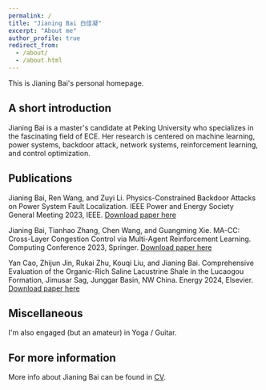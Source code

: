 ```yaml
---
permalink: /
title: "Jianing Bai 白佳凝"
excerpt: "About me"
author_profile: true
redirect_from: 
  - /about/
  - /about.html
---
```


This is Jianing Bai's personal homepage. 

## A short introduction
Jianing Bai is a master's candidate at Peking University who specializes in the fascinating field of ECE. Her research is centered on machine learning, power systems, backdoor attack, network systems, reinforcement learning, and control optimization.

## Publications
Jianing Bai, Ren Wang, and Zuyi Li. Physics-Constrained Backdoor Attacks on Power System Fault Localization. IEEE Power and Energy Society General Meeting 2023, IEEE. 
[Download paper here](https://ieeexplore.ieee.org/abstract/document/10252259/)

Jianing Bai, Tianhao Zhang, Chen Wang, and Guangming Xie. MA-CC: Cross-Layer Congestion Control via Multi-Agent Reinforcement Learning. Computing Conference 2023, Springer. 
[Download paper here](https://link.springer.com/chapter/10.1007/978-3-031-37963-5_45)

Yan Cao, Zhijun Jin, Rukai Zhu, Kouqi Liu, and Jianing Bai. Comprehensive Evaluation of the Organic-Rich Saline Lacustrine Shale in the Lucaogou Formation, Jimusar Sag, Junggar Basin, NW China. Energy 2024, Elsevier.
[Download paper here](https://www.sciencedirect.com/science/article/abs/pii/S0360544224005589)

## Miscellaneous
I'm also engaged (but an amateur) in Yoga / Guitar.

## For more information
More info about Jianing Bai can be found in [CV](http://jnbai517.github.io/files/JianingBai_CV.pdf).
